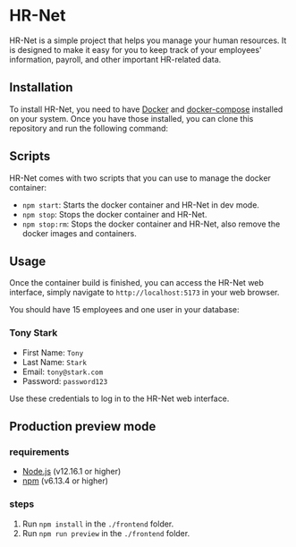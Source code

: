 HR-Net
======

HR-Net is a simple project that helps you manage your human resources. It is designed to make it easy for you to keep
track of your employees' information, payroll, and other important HR-related data.

Installation
------------

To install HR-Net, you need to have [Docker](https://www.docker.com/)
and [docker-compose](https://docs.docker.com/compose/) installed on your system. Once you have those installed, you can
clone this repository and run the following command:

Scripts
-------

HR-Net comes with two scripts that you can use to manage the docker container:

- `npm start`: Starts the docker container and HR-Net in dev mode.
- `npm stop`: Stops the docker container and HR-Net.
- `npm stop:rm`: Stops the docker container and HR-Net, also remove the docker images and containers.

Usage
-----

Once the container build is finished, you can access the HR-Net web interface, simply navigate
to `http://localhost:5173` in your web
browser.

You should have 15 employees and one user in your database:

### Tony Stark

- First Name: `Tony`
- Last Name: `Stark`
- Email: `tony@stark.com`
- Password: `password123`

Use these credentials to log in to the HR-Net web interface.

## Production preview mode

### requirements

- [Node.js](https://nodejs.org/en/) (v12.16.1 or higher)
- [npm](https://www.npmjs.com/) (v6.13.4 or higher)

### steps

1. Run `npm install` in the `./frontend` folder.
2. Run `npm run preview` in the `./frontend` folder.
